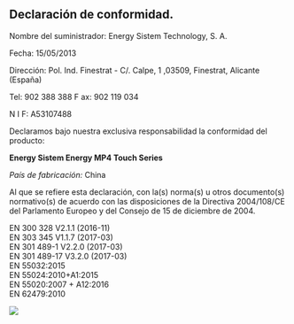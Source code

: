 ## Declaración de conformidad.

Nombre del suministrador: Energy Sistem Technology, S. A.

Fecha: 15/05/2013

Dirección: Pol. Ind. Finestrat - C/. Calpe, 1 ,03509, Finestrat, Alicante (España)

Tel: 902 388 388 F ax: 902 119 034

N I F: A53107488

Declaramos bajo nuestra exclusiva responsabilidad la conformidad del producto:

**Energy Sistem Energy MP4 Touch Series**

*País de fabricación:* China

Al que se refiere esta declaración, con la(s) norma(s) u otros documento(s) normativo(s) de acuerdo con las disposiciones de la Directiva 2004/108/CE del
Parlamento Europeo y del Consejo de 15 de diciembre de 2004.

EN 300 328 V2.1.1 (2016-11)<br/>
EN 303 345 V1.1.7 (2017-03)<br/>
EN 301 489-1 V2.2.0 (2017-03)<br/>
EN 301 489-17 V3.2.0 (2017-03)<br/>
EN 55032:2015<br/> 
EN 55024:2010+A1:2015<br/>
EN 55020:2007 + A12:2016<br/>
EN 62479:2010<br/>


![](http://static.energysistem.com/images/manuals/39052/54887c2a4f567.jpg)
